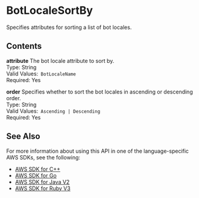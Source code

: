 # BotLocaleSortBy<a name="API_BotLocaleSortBy"></a>

Specifies attributes for sorting a list of bot locales\.

## Contents<a name="API_BotLocaleSortBy_Contents"></a>

 **attribute**   <a name="lexv2-Type-BotLocaleSortBy-attribute"></a>
The bot locale attribute to sort by\.  
Type: String  
Valid Values:` BotLocaleName`   
Required: Yes

 **order**   <a name="lexv2-Type-BotLocaleSortBy-order"></a>
Specifies whether to sort the bot locales in ascending or descending order\.  
Type: String  
Valid Values:` Ascending | Descending`   
Required: Yes

## See Also<a name="API_BotLocaleSortBy_SeeAlso"></a>

For more information about using this API in one of the language\-specific AWS SDKs, see the following:
+  [AWS SDK for C\+\+](https://docs.aws.amazon.com/goto/SdkForCpp/models.lex.v2-2020-08-07/BotLocaleSortBy) 
+  [AWS SDK for Go](https://docs.aws.amazon.com/goto/SdkForGoV1/models.lex.v2-2020-08-07/BotLocaleSortBy) 
+  [AWS SDK for Java V2](https://docs.aws.amazon.com/goto/SdkForJavaV2/models.lex.v2-2020-08-07/BotLocaleSortBy) 
+  [AWS SDK for Ruby V3](https://docs.aws.amazon.com/goto/SdkForRubyV3/models.lex.v2-2020-08-07/BotLocaleSortBy) 